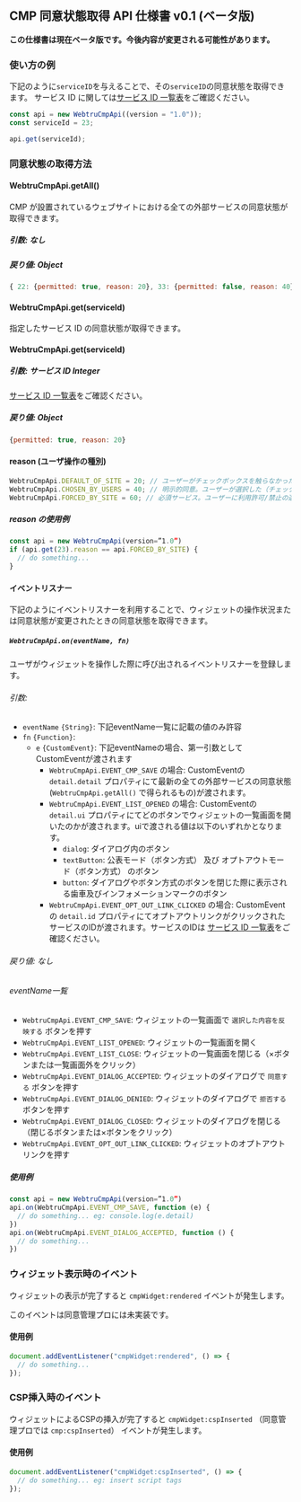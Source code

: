 ## CMP 同意状態取得 API 仕様書 v0.1 (ベータ版)

**この仕様書は現在ベータ版です。今後内容が変更される可能性があります。**

### 使い方の例

下記のように`serviceID`を与えることで、その`serviceID`の同意状態を取得できます。
サービス ID に関しては[サービス ID 一覧表](https://docs.google.com/spreadsheets/d/1z_80EI7lN1xcmuCcfgz2EVR3oxGzvcUTEpSks7hsZfI/edit)をご確認ください。

```javascript
const api = new WebtruCmpApi((version = "1.0"));
const serviceId = 23;

api.get(serviceId);
```

### 同意状態の取得方法

#### WebtruCmpApi.getAll()

CMP が設置されているウェブサイトにおける全ての外部サービスの同意状態が取得できます。

##### 引数: なし

##### 戻り値: Object

```javascript
{ 22: {permitted: true, reason: 20}, 33: {permitted: false, reason: 40}, ...}
```

#### WebtruCmpApi.get(serviceId)

指定したサービス ID の同意状態が取得できます。

#### WebtruCmpApi.get(serviceId)

##### 引数: サービス ID Integer

[サービス ID 一覧表](https://docs.google.com/spreadsheets/d/1z_80EI7lN1xcmuCcfgz2EVR3oxGzvcUTEpSks7hsZfI/edit)をご確認ください。

##### 戻り値: Object

```javascript
{permitted: true, reason: 20}
```

#### reason (ユーザ操作の種別)

```javascript
WebtruCmpApi.DEFAULT_OF_SITE = 20; // ユーザーがチェックボックスを触らなかった
WebtruCmpApi.CHOSEN_BY_USERS = 40; // 明示的同意。ユーザーが選択した（チェックボックスをクリックして on/off を変えた）
WebtruCmpApi.FORCED_BY_SITE = 60; // 必須サービス。ユーザーに利用許可/禁止の選択許可がないサービス
```

##### reason の使用例

```javascript
const api = new WebtruCmpApi(version=”1.0”)
if (api.get(23).reason == api.FORCED_BY_SITE) {
  // do something...
}
```

#### イベントリスナー

下記のようにイベントリスナーを利用することで、ウィジェットの操作状況または同意状態が変更されたときの同意状態を取得できます。

##### `WebtruCmpApi.on(eventName, fn)`

ユーザがウィジェットを操作した際に呼び出されるイベントリスナーを登録します。

###### 引数: 
  - `eventName` `{String}`: 下記eventName一覧に記載の値のみ許容
  - `fn` `{Function}`: 
    - `e` `{CustomEvent}`: 下記eventNameの場合、第一引数としてCustomEventが渡されます
      - `WebtruCmpApi.EVENT_CMP_SAVE` の場合: CustomEventの `detail.detail` プロパティにて最新の全ての外部サービスの同意状態(`WebtruCmpApi.getAll()` で得られるもの)が渡されます。
      - `WebtruCmpApi.EVENT_LIST_OPENED` の場合: CustomEventの `detail.ui` プロパティにてどのボタンでウィジェットの一覧画面を開いたのかが渡されます。uiで渡される値は以下のいずれかとなります。
        - `dialog`: ダイアログ内のボタン
        - `textButton`: 公表モード（ボタン方式） 及び オプトアウトモード（ボタン方式） のボタン
        - `button`: ダイアログやボタン方式のボタンを閉じた際に表示される歯車及びインフォメーションマークのボタン
      - `WebtruCmpApi.EVENT_OPT_OUT_LINK_CLICKED` の場合: CustomEventの `detail.id` プロパティにてオプトアウトリンクがクリックされたサービスのIDが渡されます。サービスのIDは [サービス ID 一覧表](https://docs.google.com/spreadsheets/d/1z_80EI7lN1xcmuCcfgz2EVR3oxGzvcUTEpSks7hsZfI/edit)をご確認ください。

###### 戻り値: なし

###### eventName一覧
  - `WebtruCmpApi.EVENT_CMP_SAVE`: ウィジェットの一覧画面で `選択した内容を反映する` ボタンを押す
  - `WebtruCmpApi.EVENT_LIST_OPENED`: ウィジェットの一覧画面を開く
  - `WebtruCmpApi.EVENT_LIST_CLOSE`: ウィジェットの一覧画面を閉じる（×ボタンまたは一覧画面外をクリック）
  - `WebtruCmpApi.EVENT_DIALOG_ACCEPTED`: ウィジェットのダイアログで `同意する` ボタンを押す
  - `WebtruCmpApi.EVENT_DIALOG_DENIED`: ウィジェットのダイアログで `拒否する` ボタンを押す
  - `WebtruCmpApi.EVENT_DIALOG_CLOSED`: ウィジェットのダイアログを閉じる（閉じるボタンまたは×ボタンをクリック）
  - `WebtruCmpApi.EVENT_OPT_OUT_LINK_CLICKED`: ウィジェットのオプトアウトリンクを押す

##### 使用例
```javascript
const api = new WebtruCmpApi(version=”1.0”)
api.on(WebtruCmpApi.EVENT_CMP_SAVE, function (e) {
  // do something... eg: console.log(e.detail)
})
api.on(WebtruCmpApi.EVENT_DIALOG_ACCEPTED, function () {
  // do something...
})
```

### ウィジェット表示時のイベント

ウィジェットの表示が完了すると `cmpWidget:rendered` イベントが発生します。

このイベントは同意管理プロには未実装です。

#### 使用例

```javascript
document.addEventListener("cmpWidget:rendered", () => {
  // do something...
});
```

### CSP挿入時のイベント

ウィジェットによるCSPの挿入が完了すると `cmpWidget:cspInserted` （同意管理プロでは `cmp:cspInserted`） イベントが発生します。

#### 使用例

```javascript
document.addEventListener("cmpWidget:cspInserted", () => {
  // do something... eg: insert script tags
});
```
